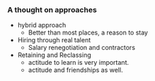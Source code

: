 


### A thought on approaches
- hybrid approach
	- Better than most places, a reason to stay
- Hiring through real talent
	- Salary renegotiation and contractors
- Retaining and Reclassing
	- actitude to learn is very important.
	- actitude and friendships as well.






